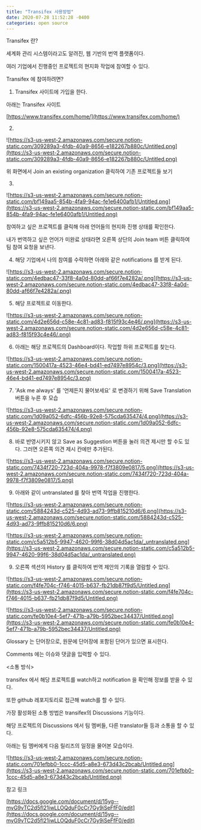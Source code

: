 ```yaml
---
title: "Transifex 사용방법"
date: 2020-07-28 11:52:28 -0400
categories: open source
---
```


Transifex 란?

세계화 관리 시스템이라고도 알려진, 웹 기반의 번역 플랫폼이다.

여러 기업에서 진행중인 프로젝트의 현지화 작업에 참여할 수 있다.

Transifex 에 참여하려면?

1. Transifex 사이트에 가입을 한다.

아래는 Transifex 사이트

[https://www.transifex.com/home/](https://www.transifex.com/home/)

2. 

![https://s3-us-west-2.amazonaws.com/secure.notion-static.com/309289a3-4fdb-40a9-8656-e182267b880c/Untitled.png](https://s3-us-west-2.amazonaws.com/secure.notion-static.com/309289a3-4fdb-40a9-8656-e182267b880c/Untitled.png)

위 화면에서 Join an existing organization 클릭하여 기존 프로젝트들 보기

3. 

![https://s3-us-west-2.amazonaws.com/secure.notion-static.com/bf149aa5-854b-4fa9-94ac-fe1e6400afb1/Untitled.png](https://s3-us-west-2.amazonaws.com/secure.notion-static.com/bf149aa5-854b-4fa9-94ac-fe1e6400afb1/Untitled.png)

참여하고 싶은 프로젝트를 클릭해 아래 언어들의 현지화 진행 상태를 확인한다.

내가 번역하고 싶은 언어가 미완료 상태라면 오른쪽 상단의 Join team 버튼 클릭하여 팀 참여 요청을 보낸다.

4. 해당 기업에서 나의 참여를 수락하면 아래와 같은 notifications 를 받게 된다.

![https://s3-us-west-2.amazonaws.com/secure.notion-static.com/4edbac47-33f8-4a0d-80dd-af66f7e4282a/.png](https://s3-us-west-2.amazonaws.com/secure.notion-static.com/4edbac47-33f8-4a0d-80dd-af66f7e4282a/.png)

5. 해당 프로젝트로 이동한다.

![https://s3-us-west-2.amazonaws.com/secure.notion-static.com/4d2e656d-c58e-4c81-ad83-f815f93c4e46/.png](https://s3-us-west-2.amazonaws.com/secure.notion-static.com/4d2e656d-c58e-4c81-ad83-f815f93c4e46/.png)

6. 아래는 해당 프로젝트의 Dashboard이다. 작업할 하위 프로젝트를 찾는다.

![https://s3-us-west-2.amazonaws.com/secure.notion-static.com/1500417a-4523-46e4-bd41-ed7497e8954c/3.png](https://s3-us-west-2.amazonaws.com/secure.notion-static.com/1500417a-4523-46e4-bd41-ed7497e8954c/3.png)

7. 'Ask me always' 를 '언제든지 물어보세요' 로 변경하기 위해 Save Translation 버튼을 누른 후 모습

![https://s3-us-west-2.amazonaws.com/secure.notion-static.com/1d09a052-6dfc-456b-92e8-575cda635474/4.png](https://s3-us-west-2.amazonaws.com/secure.notion-static.com/1d09a052-6dfc-456b-92e8-575cda635474/4.png)

8. 바로 반영시키지 않고 Save as Suggestion 버튼을 눌러 의견 제시만 할 수도 있다. 그러면 오른쪽 의견 제시 칸에만 추가된다.

![https://s3-us-west-2.amazonaws.com/secure.notion-static.com/7434f720-723d-404a-9978-f7f3809e0817/5.png](https://s3-us-west-2.amazonaws.com/secure.notion-static.com/7434f720-723d-404a-9978-f7f3809e0817/5.png)

9. 아래와 같이 untranslated 를 찾아 번역 작업을 진행한다.

![https://s3-us-west-2.amazonaws.com/secure.notion-static.com/5884243d-c525-4d93-ad73-9ffb815210d6/6.png](https://s3-us-west-2.amazonaws.com/secure.notion-static.com/5884243d-c525-4d93-ad73-9ffb815210d6/6.png)

![https://s3-us-west-2.amazonaws.com/secure.notion-static.com/c5a512b5-9947-4620-99f6-38d04d5ac1da/_untranslated.png](https://s3-us-west-2.amazonaws.com/secure.notion-static.com/c5a512b5-9947-4620-99f6-38d04d5ac1da/_untranslated.png)

9. 오른쪽 섹션의 History 를 클릭하여 번역 제안의 기록을 열람할 수 있다.

![https://s3-us-west-2.amazonaws.com/secure.notion-static.com/f4fe704c-f746-4015-b637-fb21db87f9d5/Untitled.png](https://s3-us-west-2.amazonaws.com/secure.notion-static.com/f4fe704c-f746-4015-b637-fb21db87f9d5/Untitled.png)

![https://s3-us-west-2.amazonaws.com/secure.notion-static.com/fe0b10e4-5ef7-471b-a79b-5952bec34437/Untitled.png](https://s3-us-west-2.amazonaws.com/secure.notion-static.com/fe0b10e4-5ef7-471b-a79b-5952bec34437/Untitled.png)

Glossary 는 단어장으로, 원문에 단어장에 포함된 단어가 있으면 표시한다.

Comments 에는 이슈와 댓글을 입력할 수 있다.

<소통 방식>

transifex 에서 해당 프로젝트를 watch하고 notification 을 확인해 정보를 받을 수 있다.

또한 github 레포지토리로 접근해 watch를 할 수 있다.

가장 활성화된 소통 방법은 transifex의 Discussions 기능이다.

해당 프로젝트의 Discussions 에서 팀 멤버들, 다른 translator들 등과 소통을 할 수 있다.  

아래는 팀 멤버에게 다음 릴리즈의 일정을 물어본 모습이다.

![https://s3-us-west-2.amazonaws.com/secure.notion-static.com/701efbb0-1ccc-45d5-a8e3-673d43c2bcab/Untitled.png](https://s3-us-west-2.amazonaws.com/secure.notion-static.com/701efbb0-1ccc-45d5-a8e3-673d43c2bcab/Untitled.png)

참고 링크

[https://docs.google.com/document/d/15yg--myG9vTC2d5fl21iwLLOQduF0cCr7Gy9iSeFfF0/edit](https://docs.google.com/document/d/15yg--myG9vTC2d5fl21iwLLOQduF0cCr7Gy9iSeFfF0/edit)
